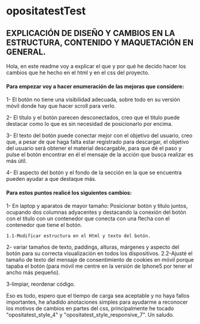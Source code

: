 # opositatestTest

<h2>EXPLICACIÓN DE DISEÑO Y CAMBIOS EN LA ESTRUCTURA, CONTENIDO Y MAQUETACIÓN EN GENERAL. </h2>

Hola, en este readme voy a explicar el que y por qué he decido hacer los cambios que he hecho en el html y en el css del proyecto.

 
<h4>Para empezar voy a hacer enumeración de las mejoras que considere:</h4>
 
  1- El botón no tiene una visibilidad adecuada, sobre todo en su versión móvil donde hay que hacer scroll para verlo.
  
  2- El título y el botón parecen desconectados, creo que el titulo puede destacar como lo que es sin necesidad de posicionarlo por encima.
  
  3- El texto del botón puede conectar mejor con el objetivo del usuario, creo que, a pesar de que haga falta estar registrado para descargar,
  el objetivo del usuario será obtener el material descargable, para que dé el paso y pulse el botón encontrar en él el mensaje de la acción que 
  busca realizar es más útil.
  
  4- El aspecto del botón y el fondo de la sección en la que se encuentra pueden ayudar a que destaque más.
 
<h4>
Para estos puntos realicé los siguientes cambios:
</h4>
  1- En laptop y aparatos de mayor tamaño: Posicionar botón y título juntos, ocupando dos columnas adyacentes y destacando la conexión del botón con el título con un contenedor
  que conecta con una flecha con el contenedor que tiene el botón. 
  
    1.1-Modificar estructura en el Html y texto del botón.
    
  2- variar tamaños de texto, paddings, alturas, márgenes y aspecto del botón para su correcta visualización en todos los dispositivos.
   2.2-Ajusté el tamaño de texto del mensaje de consentimiento de cookies en móvil porque tapaba el botón (para móvil me centre en la versión de Iphone5 por tener el ancho más pequeño).
 
 3-limpiar, reordenar código.


Eso es todo, espero que el tiempo de carga sea aceptable y no haya fallos importantes, he añadido anotaciones simples para ayudarme a reconocer
los motivos de cambios en partes del css, principalmente he tocado "opositatest_style_4" y "opositatest_style_responsive_7". Un saludo.
